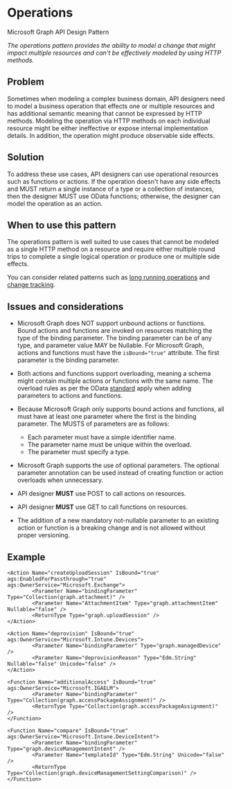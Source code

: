 # Operations

Microsoft Graph API Design Pattern

*The operations pattern provides the ability to model a change that might impact multiple resources and can't be effectively modeled by using HTTP methods.*

## Problem

Sometimes when modeling a complex business domain, API designers need to model a business operation that effects one or multiple resources and has additional semantic meaning that cannot be expressed by HTTP methods. Modeling the operation via HTTP methods on each individual resource might be either ineffective or expose internal implementation details. In addition, the operation might produce observable side effects.

## Solution

To address these use cases, API designers can use operational resources such as functions or actions.
If the operation doesn't have any side effects and MUST return a single instance of a type or a collection of instances, then the designer MUST use OData functions; otherwise, the designer can model the operation as an action.

## When to use this pattern

The operations pattern is well suited to use cases that cannot be modeled as a single HTTP method on a resource and require either multiple round trips to complete a single logical operation or produce one or multiple side effects.

You can consider related patterns such as [long running operations](./long-running-operations.md) and [change tracking](./change-tracking.md).

## Issues and considerations

- Microsoft Graph does NOT support unbound actions or functions. Bound actions and functions are invoked on resources matching the type of the binding parameter. The binding parameter can be of any type, and parameter value MAY be Nullable. 
For Microsoft Graph, actions and functions must have the `isBound="true"` attribute. The first parameter is the binding parameter.

- Both actions and functions support overloading, meaning a schema might contain multiple actions or functions with the same name. The overload rules as per the OData [standard](http://docs.oasis-open.org/odata/odata-csdl-xml/v4.01/odata-csdl-xml-v4.01.html#sec_FunctionOverloads) apply when adding parameters to actions and functions.
  
- Because Microsoft Graph only supports bound actions and functions, all must have at least one parameter where the first is the binding parameter. The MUSTS of parameters are as follows:

  - Each parameter must have a simple identifier name.
  - The parameter name must be unique within the overload.
  - The parameter must specify a type.

- Microsoft Graph supports the use of optional parameters. The optional parameter annotation can be used instead of creating function or action overloads when unnecessary.

- API designer **MUST** use POST to call actions on resources.
- API designer **MUST** use GET to call functions on resources.

- The addition of a new mandatory not-nullable parameter to an existing action or function is a breaking change and is not allowed without proper versioning.

## Example

```
<Action Name="createUploadSession" IsBound="true" ags:EnabledForPassthrough="true" ags:OwnerService="Microsoft.Exchange">
        <Parameter Name="bindingParameter" Type="Collection(graph.attachment)" />
        <Parameter Name="AttachmentItem" Type="graph.attachmentItem" Nullable="false" />
        <ReturnType Type="graph.uploadSession" />
</Action>

<Action Name="deprovision" IsBound="true" ags:OwnerService="Microsoft.Intune.Devices">
        <Parameter Name="bindingParameter" Type="graph.managedDevice" />
        <Parameter Name="deprovisionReason" Type="Edm.String" Nullable="false" Unicode="false" />
</Action>

<Function Name="additionalAccess" IsBound="true" ags:OwnerService="Microsoft.IGAELM">
        <Parameter Name="bindingParameter" Type="Collection(graph.accessPackageAssignment)" />
        <ReturnType Type="Collection(graph.accessPackageAssignment)" />
</Function>

<Function Name="compare" IsBound="true" ags:OwnerService="Microsoft.Intune.DeviceIntent">
        <Parameter Name="bindingParameter" Type="graph.deviceManagementIntent" />
        <Parameter Name="templateId" Type="Edm.String" Unicode="false" />
        <ReturnType Type="Collection(graph.deviceManagementSettingComparison)" />
</Function>

```
